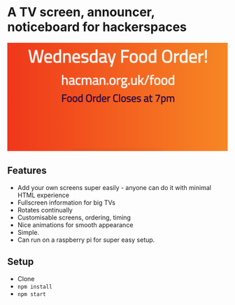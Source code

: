 # A TV screen, announcer, noticeboard for hackerspaces
![Screenshot](./docs/screenshot.png)

## Features
* Add your own screens super easily - anyone can do it with minimal HTML experience
* Fullscreen information for big TVs
* Rotates continually
* Customisable screens, ordering, timing
* Nice animations for smooth appearance
* Simple.
* Can run on a raspberry pi for super easy setup.

## Setup
* Clone
* `npm install`
* `npm start`